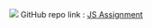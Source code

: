 ![](http://url/to/jsdownload.png)
GitHub repo link : [JS Assignment](https://github.com/snehalgadge/FSJS-2.0/tree/main/03_JS_assignment/01_QnA "Repo Link")